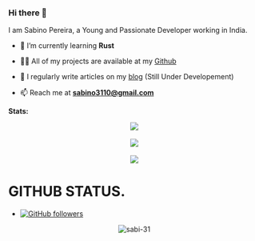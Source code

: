 ### Hi there 👋

I am Sabino Pereira, a Young and Passionate Developer working in India.

- 🌱 I’m currently learning **Rust**

- 👨‍💻 All of my projects are available at my [Github](https://github.com/sabi-31)

- 📝 I regularly write articles on my [blog](https://blog.sabino.homes) (Still Under Developement)

- 📫 Reach me at **sabino3110@gmail.com**



**Stats:**  


<div align="center"><img src="https://github-profile-trophy.vercel.app/?username=sabi-31&theme=tokyonight&count_private=true"></div>

<br>
<div align="center"><img src="https://github-readme-stats.vercel.app/api?username=sabi-31&show_icons=true&hide_border=true&theme=tokyonight"></div>
<br>
<div align="center"><img align="center" src="https://github-readme-stats.vercel.app/api/top-langs/?username=sabi-31&theme=tokyonight&hide=batchfile"></div>




# GITHUB STATUS.
- [![GitHub followers](https://img.shields.io/github/followers/sabi-31.svg?style=social&label=Follow&maxAge=2592000)](https://github.com/sabi-31?tab=followers)



<p align = "center"><img align="center" src="https://github-readme-streak-stats.herokuapp.com/?user=sabi-31&theme=tokyonight&" alt="sabi-31" /></p>
